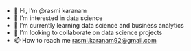 - 👋 Hi, I’m @rasmi karanam
- 👀 I’m interested in data science
- 🌱 I’m currently learning data science and business analytics
- 💞️ I’m looking to collaborate on data science projects 
- 📫 How to reach me rasmi.karanam92@gmail.com

<!---
rasmikaranam/rasmikaranam is a ✨ special ✨ repository because its `README.md` (this file) appears on your GitHub profile.
You can click the Preview link to take a look at your changes.
--->
